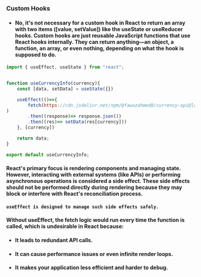 ### Custom Hooks 

- #### No, it's not necessary for a custom hook in React to return an array with two items ([value, setValue]) like the useState or useReducer hooks. Custom hooks are just reusable JavaScript functions that use React hooks internally. They can return anything—an object, a function, an array, or even nothing, depending on what the hook is supposed to do.


```jsx
import { useEffect, useState } from "react";


function useCurrencyInfo(currency){
    const [data, setData] = useState({})

    useEffect(()=>{
        fetch(https://cdn.jsdelivr.net/npm/@fawazahmed0/currency-api@latest/v1/currencies/${currency}.json
)
        .then((response)=> response.json())
        .then((res)=> setData(res[currency]))  
    }, [currency])

    return data;
}

export default useCurrencyInfo; 
```

#### React's primary focus is rendering components and managing state. However, interacting with external systems (like APIs) or performing asynchronous operations is considered a side effect. These side effects should not be performed directly during rendering because they may block or interfere with React's reconciliation process.

#### `useEffect is designed to manage such side effects safely.`


#### Without useEffect, the fetch logic would run every time the function is called, which is undesirable in React because:

- #### It leads to redundant API calls.
- #### It can cause performance issues or even infinite render loops.
- #### It makes your application less efficient and harder to debug.
